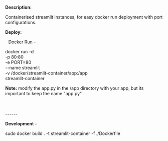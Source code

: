 <b>Description:</b>

Containerised streamlit instances, for easy docker run deployment with port configurations. 

<b>Deploy:</b>


<span style="margin-left: 10px;" width="90%">
Docker Run - 
<span style="margin-left: 30pt; width: 80%">
   
docker run -d \
   -p 80:80 \
   -e PORT=80 \
   --name streamlit \
   -v /docker/streamlit-container/app:/app \
   streamlit-container
</span>
<br>

<b>Note:</b> modify the app.py in the /app directory with your app, but its important to keep the name "app.py"
</span>




<br>
<br>
------

<b>Development -</b>

sudo docker build . -t streamlit-container -f ./Dockerfile
